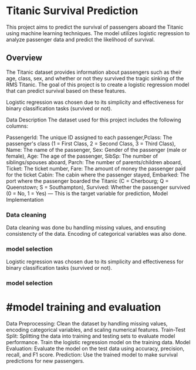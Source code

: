 # Titanic Survival Prediction
This project aims to predict the survival of passengers aboard the Titanic using machine learning techniques. The model utilizes logistic regression to analyze passenger data and predict the likelihood of survival.

## Overview
The Titanic dataset provides information about passengers such as their age, class, sex, and whether or not they survived the tragic sinking of the RMS Titanic. The goal of this project is to create a logistic regression model that can predict survival based on these features.

Logistic regression was chosen due to its simplicity and effectiveness for binary classification tasks (survived or not).

Data Description
The dataset used for this project includes the following columns:

PassengerId: The unique ID assigned to each passenger,Pclass: The passenger's class (1 = First Class, 2 = Second Class, 3 = Third Class), Name: The name of the passenger, Sex: Gender of the passenger (male or female), Age: The age of the passenger,
SibSp: The number of siblings/spouses aboard, Parch: The number of parents/children aboard, Ticket: The ticket number, Fare: The amount of money the passenger paid for the ticket
Cabin: The cabin where the passenger stayed, Embarked: The port where the passenger boarded the Titanic (C = Cherbourg; Q = Queenstown; S = Southampton), Survived: Whether the passenger survived (0 = No, 1 = Yes) — This is the target variable for prediction, Model Implementation
### Data cleaning
Data cleaning was done bu handling missing values, and ensuting consistencty of the data.
Encoding of categorical variables was also done.
### model selection
Logistic regression was chosen due to its simplicity and effectiveness for binary classification tasks (survived or not).

### model selection
# #model training and evaluation
Data Preprocessing: Clean the dataset by handling missing values, encoding categorical variables, and scaling numerical features.
Train-Test Split: Splitting the data into training and testing sets to evaluate model performance.
Train the logistic regression model on the training data.
Model Evaluation: Evaluate the model on the test data using accuracy, precision, recall, and F1 score.
Prediction: Use the trained model to make survival predictions for new passengers.
